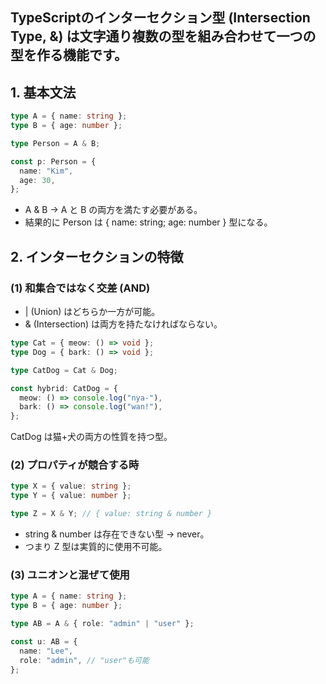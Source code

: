 ## TypeScriptのインターセクション型 (Intersection Type, &) は文字通り複数の型を組み合わせて一つの型を作る機能です。

## 1. 基本文法

```typescript
type A = { name: string };
type B = { age: number };

type Person = A & B;

const p: Person = {
  name: "Kim",
  age: 30,
};
```
- A & B → A と B の両方を満たす必要がある。
- 結果的に Person は { name: string; age: number } 型になる。

## 2. インターセクションの特徴

### (1) 和集合ではなく交差 (AND)

- | (Union) はどちらか一方が可能。
- & (Intersection) は両方を持たなければならない。

```typescript
type Cat = { meow: () => void };
type Dog = { bark: () => void };

type CatDog = Cat & Dog;

const hybrid: CatDog = {
  meow: () => console.log("nya-"),
  bark: () => console.log("wan!"),
};
```
CatDog は猫+犬の両方の性質を持つ型。

### (2) プロパティが競合する時

```typescript
type X = { value: string };
type Y = { value: number };

type Z = X & Y; // { value: string & number }

```
- string & number は存在できない型 → never。
- つまり Z 型は実質的に使用不可能。

### (3) ユニオンと混ぜて使用

```typescript
type A = { name: string };
type B = { age: number };

type AB = A & { role: "admin" | "user" };

const u: AB = {
  name: "Lee",
  role: "admin", // "user"も可能
};
```
